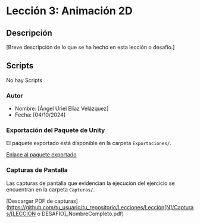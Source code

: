 # Lección 3: Animación 2D

## Descripción
[Breve descripción de lo que se ha hecho en esta lección o desafío.]

## Scripts
No hay Scripts

### Autor
- Nombre: [Ángel Uriel Elíaz Velázquez]
- Fecha: [04/10/2024]

### Exportación del Paquete de Unity
El paquete exportado está disponible en la carpeta `Exportaciones/`.

[Enlace al paquete exportado](https://github.com/UrielElias01/Actividad_1_ejecucion_de_tutoriales_fase2/edit/main/Lecciones/Lección3/Exportaciones)

### Capturas de Pantalla
Las capturas de pantalla que evidencian la ejecución del ejercicio se encuentran en la carpeta `Capturas/`.

[Descargar PDF de capturas](https://github.com/tu_usuario/tu_repositorio/Lecciones/Lección[N]/Capturas/[LECCION o DESAFIO]_NombreCompleto.pdf)
